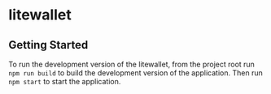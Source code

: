 # litewallet

## Getting Started

To run the development version of the litewallet, from the project root run `npm run build` to build the development version of the application. Then run `npm start` to start the application.
